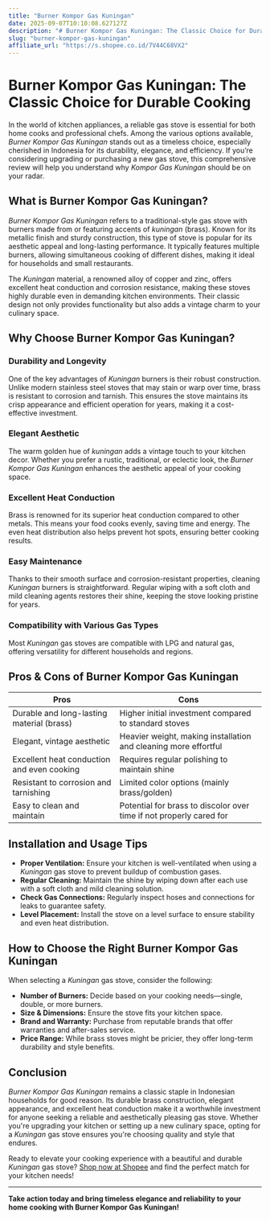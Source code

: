 ```yaml
---
title: "Burner Kompor Gas Kuningan"
date: 2025-09-07T10:10:08.627127Z
description: "# Burner Kompor Gas Kuningan: The Classic Choice for Durable Cooking..."
slug: "burner-kompor-gas-kuningan"
affiliate_url: "https://s.shopee.co.id/7V44C68VX2"
---
```

# Burner Kompor Gas Kuningan: The Classic Choice for Durable Cooking

In the world of kitchen appliances, a reliable gas stove is essential for both home cooks and professional chefs. Among the various options available, *Burner Kompor Gas Kuningan* stands out as a timeless choice, especially cherished in Indonesia for its durability, elegance, and efficiency. If you’re considering upgrading or purchasing a new gas stove, this comprehensive review will help you understand why *Kompor Gas Kuningan* should be on your radar.

## What is Burner Kompor Gas Kuningan?

*Burner Kompor Gas Kuningan* refers to a traditional-style gas stove with burners made from or featuring accents of *kuningan* (brass). Known for its metallic finish and sturdy construction, this type of stove is popular for its aesthetic appeal and long-lasting performance. It typically features multiple burners, allowing simultaneous cooking of different dishes, making it ideal for households and small restaurants.

The *Kuningan* material, a renowned alloy of copper and zinc, offers excellent heat conduction and corrosion resistance, making these stoves highly durable even in demanding kitchen environments. Their classic design not only provides functionality but also adds a vintage charm to your culinary space.

## Why Choose Burner Kompor Gas Kuningan?

### Durability and Longevity

One of the key advantages of *Kuningan* burners is their robust construction. Unlike modern stainless steel stoves that may stain or warp over time, brass is resistant to corrosion and tarnish. This ensures the stove maintains its crisp appearance and efficient operation for years, making it a cost-effective investment.

### Elegant Aesthetic

The warm golden hue of *kuningan* adds a vintage touch to your kitchen decor. Whether you prefer a rustic, traditional, or eclectic look, the *Burner Kompor Gas Kuningan* enhances the aesthetic appeal of your cooking space.

### Excellent Heat Conduction

Brass is renowned for its superior heat conduction compared to other metals. This means your food cooks evenly, saving time and energy. The even heat distribution also helps prevent hot spots, ensuring better cooking results.

### Easy Maintenance

Thanks to their smooth surface and corrosion-resistant properties, cleaning *Kuningan* burners is straightforward. Regular wiping with a soft cloth and mild cleaning agents restores their shine, keeping the stove looking pristine for years.

### Compatibility with Various Gas Types

Most *Kuningan* gas stoves are compatible with LPG and natural gas, offering versatility for different households and regions.

## Pros & Cons of Burner Kompor Gas Kuningan

| Pros                                               | Cons                                                  |
|----------------------------------------------------|--------------------------------------------------------|
| Durable and long-lasting material (brass)        | Higher initial investment compared to standard stoves |
| Elegant, vintage aesthetic                        | Heavier weight, making installation and cleaning more effortful |
| Excellent heat conduction and even cooking      | Requires regular polishing to maintain shine        |
| Resistant to corrosion and tarnishing           | Limited color options (mainly brass/golden)        |
| Easy to clean and maintain                        | Potential for brass to discolor over time if not properly cared for |

## Installation and Usage Tips

- **Proper Ventilation:** Ensure your kitchen is well-ventilated when using a *Kuningan* gas stove to prevent buildup of combustion gases.
- **Regular Cleaning:** Maintain the shine by wiping down after each use with a soft cloth and mild cleaning solution.
- **Check Gas Connections:** Regularly inspect hoses and connections for leaks to guarantee safety.
- **Level Placement:** Install the stove on a level surface to ensure stability and even heat distribution.

## How to Choose the Right Burner Kompor Gas Kuningan

When selecting a *Kuningan* gas stove, consider the following:

- **Number of Burners:** Decide based on your cooking needs—single, double, or more burners.
- **Size & Dimensions:** Ensure the stove fits your kitchen space.
- **Brand and Warranty:** Purchase from reputable brands that offer warranties and after-sales service.
- **Price Range:** While brass stoves might be pricier, they offer long-term durability and style benefits.

## Conclusion

*Burner Kompor Gas Kuningan* remains a classic staple in Indonesian households for good reason. Its durable brass construction, elegant appearance, and excellent heat conduction make it a worthwhile investment for anyone seeking a reliable and aesthetically pleasing gas stove. Whether you're upgrading your kitchen or setting up a new culinary space, opting for a *Kuningan* gas stove ensures you're choosing quality and style that endures.

Ready to elevate your cooking experience with a beautiful and durable *Kuningan* gas stove? [Shop now at Shopee](https://s.shopee.co.id/7V44C68VX2) and find the perfect match for your kitchen needs!

---

**Take action today and bring timeless elegance and reliability to your home cooking with Burner Kompor Gas Kuningan!**